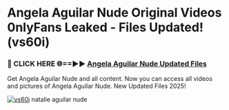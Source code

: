# Angela Aguilar Nude Original Videos 0nlyFans Leaked - Files Updated! (vs60i)

<h3>🔴 CLICK HERE 🌐==►► <a href="https://tinyurl.com/52m3yx9h" rel="nofollow">Angela Aguilar Nude Updated Files</a></h3>

Get Angela Aguilar Nude and all content. Now you can access all videos and pictures of Angela Aguilar Nude. New Updated Files 2025!

[![vs60i](https://i.imgur.com/TnHtlc8.gif)](https://tinyurl.com/52m3yx9h)
natalie aguilar nude